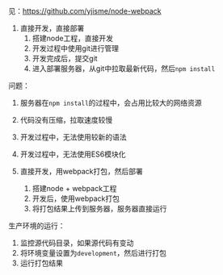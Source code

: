 见：https://github.com/yjisme/node-webpack


1. 直接开发，直接部署
   1. 搭建node工程，直接开发
   2. 开发过程中使用git进行管理
   3. 开发完成后，提交git
   4. 进入部署服务器，从git中拉取最新代码，然后`npm install`



问题：

1. 服务器在`npm install`的过程中，会占用比较大的网络资源
2. 代码没有压缩，拉取速度较慢
3. 开发过程中，无法使用较新的语法
4. 开发过程中，无法使用ES6模块化



2. 直接开发，用webpack打包，然后部署
   1. 搭建node + webpack工程
   2. 开发后，使用webpack打包
   3. 将打包结果上传到服务器，服务器直接运行



生产环境的运行：

1. 监控源代码目录，如果源代码有变动
2. 将环境变量设置为`development`，然后进行打包
3. 运行打包结果